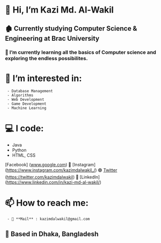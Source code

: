 # 👋 Hi, I’m Kazi Md. Al-Wakil
## 🏚 Currently studying Computer Science & Engineering at Brac University
### 🌱 I’m currently learning all the basics of Computer science and exploring the endless possibilites. 
# 👀 **I’m interested in:**
     - Database Management 
     - Algorithms 
     - Web Development
     - Game Development 
     - Machine Learning

# **💻 I code:**
- Java
- Python
- HTML, CSS

[Facebook] (www.google.com)
🔴 [Instagram] (https://www.instagram.com/kazimdalwakil_/)
🟣 [Twitter] (https://twitter.com/kazimdalwakil)
🔵 [LinkedIn] (https://www.linkedin.com/in/kazi-md-al-wakil/)


# 📫 How to reach me:
     - 📧 **Mail** : kazimdalwakil@gmail.com

## 📍  Based in Dhaka, Bangladesh
<!---All links--->
[fb]: 
[insta]: 
[twitter]: 
[linkedin]: 

<!---
kazi-md-al-wakil/kazi-md-al-wakil is a ✨ special ✨ repository because its `README.md` (this file) appears on your GitHub profile.
You can click the Preview link to take a look at your changes.
--->
